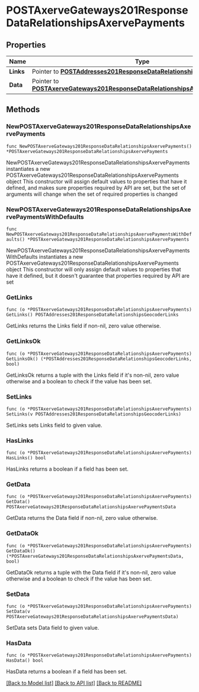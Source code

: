# POSTAxerveGateways201ResponseDataRelationshipsAxervePayments

## Properties

Name | Type | Description | Notes
------------ | ------------- | ------------- | -------------
**Links** | Pointer to [**POSTAddresses201ResponseDataRelationshipsGeocoderLinks**](POSTAddresses201ResponseDataRelationshipsGeocoderLinks.md) |  | [optional] 
**Data** | Pointer to [**POSTAxerveGateways201ResponseDataRelationshipsAxervePaymentsData**](POSTAxerveGateways201ResponseDataRelationshipsAxervePaymentsData.md) |  | [optional] 

## Methods

### NewPOSTAxerveGateways201ResponseDataRelationshipsAxervePayments

`func NewPOSTAxerveGateways201ResponseDataRelationshipsAxervePayments() *POSTAxerveGateways201ResponseDataRelationshipsAxervePayments`

NewPOSTAxerveGateways201ResponseDataRelationshipsAxervePayments instantiates a new POSTAxerveGateways201ResponseDataRelationshipsAxervePayments object
This constructor will assign default values to properties that have it defined,
and makes sure properties required by API are set, but the set of arguments
will change when the set of required properties is changed

### NewPOSTAxerveGateways201ResponseDataRelationshipsAxervePaymentsWithDefaults

`func NewPOSTAxerveGateways201ResponseDataRelationshipsAxervePaymentsWithDefaults() *POSTAxerveGateways201ResponseDataRelationshipsAxervePayments`

NewPOSTAxerveGateways201ResponseDataRelationshipsAxervePaymentsWithDefaults instantiates a new POSTAxerveGateways201ResponseDataRelationshipsAxervePayments object
This constructor will only assign default values to properties that have it defined,
but it doesn't guarantee that properties required by API are set

### GetLinks

`func (o *POSTAxerveGateways201ResponseDataRelationshipsAxervePayments) GetLinks() POSTAddresses201ResponseDataRelationshipsGeocoderLinks`

GetLinks returns the Links field if non-nil, zero value otherwise.

### GetLinksOk

`func (o *POSTAxerveGateways201ResponseDataRelationshipsAxervePayments) GetLinksOk() (*POSTAddresses201ResponseDataRelationshipsGeocoderLinks, bool)`

GetLinksOk returns a tuple with the Links field if it's non-nil, zero value otherwise
and a boolean to check if the value has been set.

### SetLinks

`func (o *POSTAxerveGateways201ResponseDataRelationshipsAxervePayments) SetLinks(v POSTAddresses201ResponseDataRelationshipsGeocoderLinks)`

SetLinks sets Links field to given value.

### HasLinks

`func (o *POSTAxerveGateways201ResponseDataRelationshipsAxervePayments) HasLinks() bool`

HasLinks returns a boolean if a field has been set.

### GetData

`func (o *POSTAxerveGateways201ResponseDataRelationshipsAxervePayments) GetData() POSTAxerveGateways201ResponseDataRelationshipsAxervePaymentsData`

GetData returns the Data field if non-nil, zero value otherwise.

### GetDataOk

`func (o *POSTAxerveGateways201ResponseDataRelationshipsAxervePayments) GetDataOk() (*POSTAxerveGateways201ResponseDataRelationshipsAxervePaymentsData, bool)`

GetDataOk returns a tuple with the Data field if it's non-nil, zero value otherwise
and a boolean to check if the value has been set.

### SetData

`func (o *POSTAxerveGateways201ResponseDataRelationshipsAxervePayments) SetData(v POSTAxerveGateways201ResponseDataRelationshipsAxervePaymentsData)`

SetData sets Data field to given value.

### HasData

`func (o *POSTAxerveGateways201ResponseDataRelationshipsAxervePayments) HasData() bool`

HasData returns a boolean if a field has been set.


[[Back to Model list]](../README.md#documentation-for-models) [[Back to API list]](../README.md#documentation-for-api-endpoints) [[Back to README]](../README.md)


